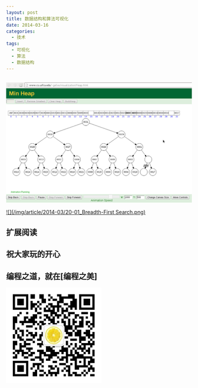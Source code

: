 ```yaml
---
layout: post
title: 数据结构和算法可视化
date: 2014-03-16
categories:
  - 技术
tags:
  - 可视化
  - 算法
  - 数据结构
---
```

## 

[![](/img/article/2014-03/20-02_min-heap.png)](http://www.cs.usfca.edu/~galles/visualization/Algorithms.html)

[![](/img/article/2014-03/20-01_Breadth-First Search.png)](http://www.cs.usfca.edu/~galles/visualization/Algorithms.html)



## 扩展阅读


## 祝大家玩的开心

## 编程之道，就在[编程之美]

![编程之美](/img/weixin_qr.jpg)

